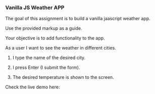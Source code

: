 ### Vanilla JS Weather APP

The goal of this assignment is to build a vanilla jaascript weather app.

Use the provided markup as a guide.

Your objective is to add functionality to the app.

As a user I want to see the weather in different cities.

1. I type the name of the desired city.

2. I press Enter (I submit the form).

3. The desired temperature is shown to the screen.

Check the live demo here:
